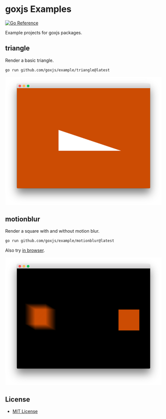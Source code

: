 goxjs Examples
==============

[![Go Reference](https://pkg.go.dev/badge/github.com/goxjs/example.svg)](https://pkg.go.dev/github.com/goxjs/example)

Example projects for goxjs packages.

## triangle

Render a basic triangle.

```sh
go run github.com/goxjs/example/triangle@latest
```

![triangle screenshot](Screenshot1.png)

## motionblur

Render a square with and without motion blur.

```sh
go run github.com/goxjs/example/motionblur@latest
```

Also try [in browser](https://dmitri.shuralyov.com/projects/MotionBlurDemo/MotionBlurDemo.html).

![motionblur screenshot](Screenshot2.png)

License
-------

-	[MIT License](LICENSE)

